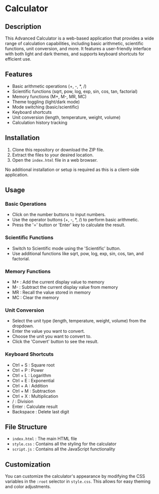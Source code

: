 # Calculator

## Description

This Advanced Calculator is a web-based application that provides a wide range of calculation capabilities, including basic arithmetic, scientific functions, unit conversion, and more. It features a user-friendly interface with both light and dark themes, and supports keyboard shortcuts for efficient use.

## Features

- Basic arithmetic operations (+, -, *, /)
- Scientific functions (sqrt, pow, log, exp, sin, cos, tan, factorial)
- Memory functions (M+, M-, MR, MC)
- Theme toggling (light/dark mode)
- Mode switching (basic/scientific)
- Keyboard shortcuts
- Unit conversion (length, temperature, weight, volume)
- Calculation history tracking

## Installation

1. Clone this repository or download the ZIP file.
2. Extract the files to your desired location.
3. Open the `index.html` file in a web browser.

No additional installation or setup is required as this is a client-side application.

## Usage

### Basic Operations

- Click on the number buttons to input numbers.
- Use the operator buttons (+, -, *, /) to perform basic arithmetic.
- Press the '=' button or 'Enter' key to calculate the result.

### Scientific Functions

- Switch to Scientific mode using the 'Scientific' button.
- Use additional functions like sqrt, pow, log, exp, sin, cos, tan, and factorial.

### Memory Functions

- M+ : Add the current display value to memory
- M- : Subtract the current display value from memory
- MR : Recall the value stored in memory
- MC : Clear the memory

### Unit Conversion

- Select the unit type (length, temperature, weight, volume) from the dropdown.
- Enter the value you want to convert.
- Choose the unit you want to convert to.
- Click the 'Convert' button to see the result.

### Keyboard Shortcuts

- Ctrl + S : Square root
- Ctrl + P : Power
- Ctrl + L : Logarithm
- Ctrl + E : Exponential
- Ctrl + A : Addition
- Ctrl + M : Subtraction
- Ctrl + X : Multiplication
- / : Division
- Enter : Calculate result
- Backspace : Delete last digit

## File Structure

- `index.html` : The main HTML file
- `style.css` : Contains all the styling for the calculator
- `script.js` : Contains all the JavaScript functionality

## Customization

You can customize the calculator's appearance by modifying the CSS variables in the `:root` selector in `style.css`. This allows for easy theming and color adjustments.
